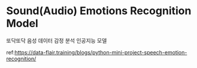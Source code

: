 # Sound(Audio) Emotions Recognition Model

또닥또닥 음성 데이터 감정 분석 인공지능 모델


ref:https://data-flair.training/blogs/python-mini-project-speech-emotion-recognition/